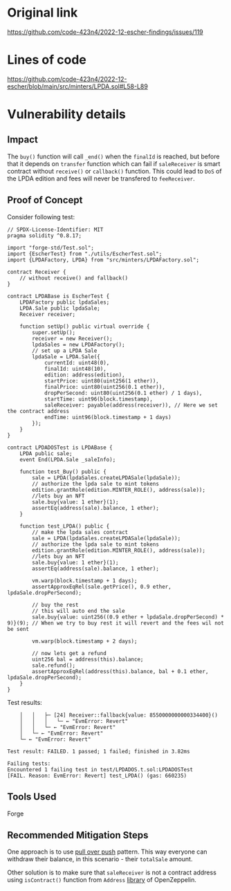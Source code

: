# Original link
https://github.com/code-423n4/2022-12-escher-findings/issues/119
# Lines of code

https://github.com/code-423n4/2022-12-escher/blob/main/src/minters/LPDA.sol#L58-L89


# Vulnerability details

## Impact

The ```buy()``` function will call ```_end()``` when the ```finalId``` is reached, but before that it depends on ```transfer``` function which can fail if ```saleReceiver``` is smart contract without ```receive()``` or ```callback()``` function. This could lead to ```DoS``` of the LPDA edition and fees will never be transfered to ```feeReceiver```.

## Proof of Concept

Consider following test:

```solidity
// SPDX-License-Identifier: MIT
pragma solidity ^0.8.17;

import "forge-std/Test.sol";
import {EscherTest} from "./utils/EscherTest.sol";
import {LPDAFactory, LPDA} from "src/minters/LPDAFactory.sol";

contract Receiver {
    // without receive() and fallback()
}

contract LPDABase is EscherTest {
    LPDAFactory public lpdaSales;
    LPDA.Sale public lpdaSale;
    Receiver receiver;

    function setUp() public virtual override {
        super.setUp();
        receiver = new Receiver();
        lpdaSales = new LPDAFactory();
        // set up a LPDA Sale
        lpdaSale = LPDA.Sale({
            currentId: uint48(0),
            finalId: uint48(10),
            edition: address(edition),
            startPrice: uint80(uint256(1 ether)),
            finalPrice: uint80(uint256(0.1 ether)),
            dropPerSecond: uint80(uint256(0.1 ether) / 1 days),
            startTime: uint96(block.timestamp),
            saleReceiver: payable(address(receiver)), // Here we set the contract address
            endTime: uint96(block.timestamp + 1 days)
        });
    }
}

contract LPDADOSTest is LPDABase {
    LPDA public sale;
    event End(LPDA.Sale _saleInfo);

    function test_Buy() public {
        sale = LPDA(lpdaSales.createLPDASale(lpdaSale));
        // authorize the lpda sale to mint tokens
        edition.grantRole(edition.MINTER_ROLE(), address(sale));
        //lets buy an NFT
        sale.buy{value: 1 ether}(1);
        assertEq(address(sale).balance, 1 ether);
    }

    function test_LPDA() public {
        // make the lpda sales contract
        sale = LPDA(lpdaSales.createLPDASale(lpdaSale));
        // authorize the lpda sale to mint tokens
        edition.grantRole(edition.MINTER_ROLE(), address(sale));
        //lets buy an NFT
        sale.buy{value: 1 ether}(1);
        assertEq(address(sale).balance, 1 ether);

        vm.warp(block.timestamp + 1 days);
        assertApproxEqRel(sale.getPrice(), 0.9 ether, lpdaSale.dropPerSecond);

        // buy the rest
        // this will auto end the sale
        sale.buy{value: uint256((0.9 ether + lpdaSale.dropPerSecond) * 9)}(9); // When we try to buy rest it will revert and the fees wil not be sent 

        vm.warp(block.timestamp + 2 days);

        // now lets get a refund
        uint256 bal = address(this).balance;
        sale.refund();
        assertApproxEqRel(address(this).balance, bal + 0.1 ether, lpdaSale.dropPerSecond);
    }
}
```

Test results:

```
    │   │   ├─ [24] Receiver::fallback{value: 8550000000000334400}() 
    │   │   │   └─ ← "EvmError: Revert"
    │   │   └─ ← "EvmError: Revert"
    │   └─ ← "EvmError: Revert"
    └─ ← "EvmError: Revert"

Test result: FAILED. 1 passed; 1 failed; finished in 3.82ms

Failing tests:
Encountered 1 failing test in test/LPDADOS.t.sol:LPDADOSTest
[FAIL. Reason: EvmError: Revert] test_LPDA() (gas: 660235)
```

## Tools Used

Forge

## Recommended Mitigation Steps

One approach is to use [pull over push](https://fravoll.github.io/solidity-patterns/pull_over_push.html) pattern. This way everyone can withdraw their balance, in this scenario - their ```totalSale``` amount.

Other solution is to make sure that ```saleReceiver``` is not a contract address using ```isContract()``` function from ```Address``` [library](https://docs.openzeppelin.com/contracts/3.x/api/utils#Address) of OpenZeppelin.